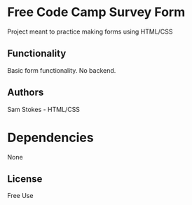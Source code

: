 # Free Code Camp Survey Form 
Project meant to practice making forms using HTML/CSS

## Functionality
Basic form functionality. No backend. 

## Authors
Sam Stokes - HTML/CSS

# Dependencies 
None

## License
Free Use


